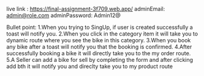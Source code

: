 live link : https://final-assignment-3f709.web.app/
adminEmail: admin@role.com
adminPassword: Admin12@

Bullet point: 
1.When you trying to SingUp, if user  is created successfully a toast will notify you.
2.When you click in the category item it will take you to dynamic route where you see the bike in this category.
3.When you book any bike after a toast will notify you that the booking is confirmed.
4.After successfully booking a bike it will directly take you to the my order route.
5.A Seller can add a bike for sell by completing the form and after clicking add bth it will notify you and direclty take you to my product route
